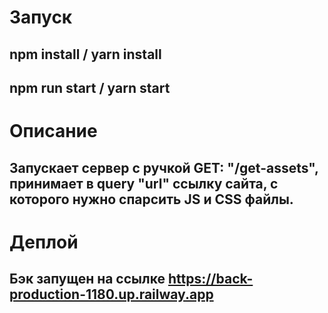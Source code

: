 # Запуск 
## npm install / yarn install
## npm run start / yarn start

# Описание
## Запускает сервер с ручкой GET: "/get-assets", принимает в query "url" ссылку сайта, с которого нужно спарсить JS и CSS файлы.

# Деплой
## Бэк запущен на ссылке https://back-production-1180.up.railway.app
